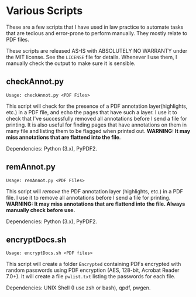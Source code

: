 # Various Scripts

These are a few scripts that I have used in law practice to automate tasks that are tedious and error-prone to perform manually.  They mostly relate to PDF files. 

These scripts are released AS-IS with ABSOLUTELY NO WARRANTY under the MIT license.  See the `LICENSE` file for details. Whenever I use them, I manually check the output to make sure it is sensible.

## checkAnnot.py

`Usage: checkAnnot.py <PDF Files>`

This script will check for the presence of a PDF annotation layer(highlights, etc.) in a PDF file, and echo the pages that have such a layer.  I use it to check that I've successfully removed all annotations before I send a file for printing.  It is also useful for finding pages that have annotations on them in many file and listing them to be flagged when printed out.  **WARNING: It may miss annotations that are flattend into the file**.

Dependencies: Python (3.x), PyPDF2.

## remAnnot.py

`Usage: remAnnot.py <PDF Files>`

This script will *remove* the PDF annotation layer (highlights, etc.) in a PDF file.  I use it to remove all annotations before I send a file for printing.  **WARNING: It may miss annotations that are flattend into the file. Always manually check before use.**

Dependencies: Python (3.x), PyPDF2.

## encryptDocs.sh

`Usage: encryptDocs.sh <PDF files>`

This script will create a folder `Encrypted` containing PDFs encrypted with random passwords using PDF encryption (AES, 128-bit, Acrobat Reader 7.0+).  It will create a file `pwlist.txt` listing the passwords for each file.

Dependencies: UNIX Shell (I use zsh or bash), qpdf, pwgen.




